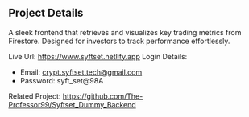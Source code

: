 ## Project Details

A sleek frontend that retrieves and visualizes key trading metrics from Firestore. Designed for investors to track performance effortlessly.

Live Url: https://www.syftset.netlify.app
Login Details: 
- Email: crypt.syftset.tech@gmail.com
- Password: syft_set@98A

Related Project: https://github.com/The-Professor99/Syftset_Dummy_Backend
